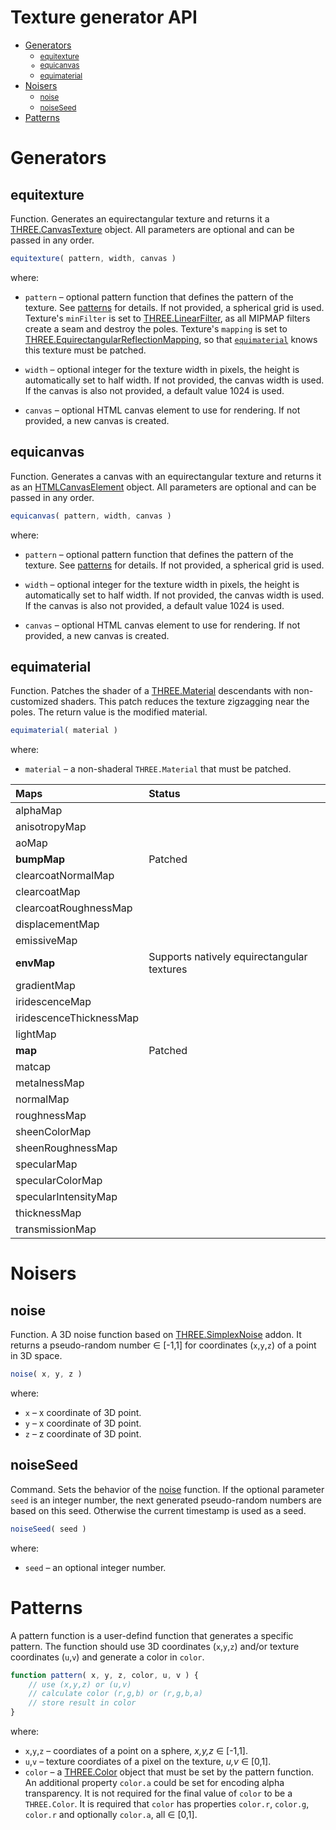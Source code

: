 # Texture generator API

* [Generators](#generators)
	- <small>[equitexture](#equitexture)
	- [equicanvas](#equicanvas)
	- [equimaterial](#equimaterial)</small>
* [Noisers](#noisers)
	- <small>[noise](#noise)
	- [noiseSeed](#noiseseed)</small>
* [Patterns](#patterns)


# Generators

## equitexture

Function. Generates an equirectangular texture and returns it a
[THREE.CanvasTexture](https://threejs.org/docs/#api/en/textures/CanvasTexture)
object. All parameters are optional and can be passed in any order.

```js
equitexture( pattern, width, canvas )
```

where:

* `pattern` &ndash; optional pattern function that defines the pattern of the texture.
See [patterns](#patterns) for details. If not provided, a spherical
grid is used. Texture's `minFilter` is set to [THREE.LinearFilter](https://threejs.org/docs/#api/en/constants/Textures),
as all MIPMAP filters create a seam and destroy the poles. Texture's `mapping`
is set to [THREE.EquirectangularReflectionMapping](https://threejs.org/docs/#api/en/constants/Textures),
so that [`equimaterial`](#equimaterial) knows this texture must be patched.

* `width` &ndash; optional integer for the texture width in pixels, the height
is automatically set to half width. If not provided, the canvas width is used.
If the canvas is also not provided, a default value 1024 is used.

* `canvas` &ndash; optional HTML canvas element to use for rendering. If not
provided, a new canvas is created.


	
## equicanvas

Function. Generates a canvas with an equirectangular texture and returns it as
an [HTMLCanvasElement](https://developer.mozilla.org/en-US/docs/Web/API/HTMLCanvasElement)
object. All parameters are optional and can be passed in any order.

```js
equicanvas( pattern, width, canvas )
```

where:

* `pattern` &ndash; optional pattern function that defines the pattern of the texture.
See [patterns](#patterns) for details. If not provided, a spherical
grid is used.

* `width` &ndash; optional integer for the texture width in pixels, the height
is automatically set to half width. If not provided, the canvas width is used.
If the canvas is also not provided, a default value 1024 is used.

* `canvas` &ndash; optional HTML canvas element to use for rendering. If not
provided, a new canvas is created.



## equimaterial

Function. Patches the shader of a [THREE.Material](https://threejs.org/docs/#api/en/materials/Material)
descendants with non-customized shaders. This patch reduces the texture
zigzagging near the poles. The return value is the modified material.

```js
equimaterial( material )
```

where:

* `material` &ndash; a non-shaderal `THREE.Material` that must be patched.

| Maps | Status |
| :-- | :-- |
| alphaMap | |
| anisotropyMap | |
| aoMap | |
| **bumpMap** | Patched |
| clearcoatNormalMap | |
| clearcoatMap | |
| clearcoatRoughnessMap | |
| displacementMap | |
| emissiveMap | |
| **envMap** | Supports natively equirectangular textures |
| gradientMap | |
| iridescenceMap | |
| iridescenceThicknessMap | |
| lightMap | |
| **map** | Patched |
| matcap | |
| metalnessMap | |
| normalMap | |
| roughnessMap | |
| sheenColorMap | |
| sheenRoughnessMap | |
| specularMap | |
| specularColorMap | |
| specularIntensityMap | |
| thicknessMap | |
| transmissionMap | |



# Noisers

## noise

Function. A 3D noise function based on [THREE.SimplexNoise](https://github.com/mrdoob/three.js/blob/master/examples/jsm/math/SimplexNoise.js)
addon. It returns a pseudo-random number &#x2208; [-1,1] for coordinates
(`x`,`y`,`z`) of a point in 3D space.

```js
noise( x, y, z )
```

where:

* `x` &ndash; x coordinate of 3D point.
* `y` &ndash; x coordinate of 3D point.
* `z` &ndash; z coordinate of 3D point.


## noiseSeed

Command. Sets the behavior of the [noise](#noise) function. If the optional
parameter `seed` is an integer number, the next generated pseudo-random numbers
are based on this seed. Otherwise the current timestamp is used as a seed.

```js
noiseSeed( seed )
```

where:

* `seed` &ndash; an optional integer number.



# Patterns

A pattern function is a user-defind function that generates a specific pattern.
The function should use 3D coordinates (`x`,`y`,`z`) and/or texture coordinates
(`u`,`v`) and generate a color in `color`.

```js
function pattern( x, y, z, color, u, v ) {
	// use (x,y,z) or (u,v)
	// calculate color (r,g,b) or (r,g,b,a)
	// store result in color
}
```

where:

* `x`,`y`,`z` &ndash; coordiates of a point on a sphere, *x,y,z* &#x2208; [-1,1].
* `u`,`v` &ndash; texture coordiates of a pixel on the texture, *u,v* &#x2208; [0,1].
* `color` &ndash; a [THREE.Color](https://threejs.org/docs/#api/en/math/Color)
object that must be set by the pattern function. An additional property `color.a`
could be set for encoding alpha transparency. It is not required for the final
value of `color` to be a `THREE.Color`. It is required that `color` has properties
`color.r`, `color.g`, `color.r` and optionally `color.a`, all &#x2208; [0,1].